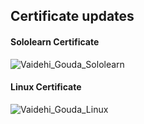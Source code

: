 ## Certificate updates
#### Sololearn Certificate
![Vaidehi_Gouda_Sololearn](https://user-images.githubusercontent.com/47116049/152685972-ecc6f65f-fe6a-47ac-89ad-af1ce479de79.jpg)

#### Linux Certificate
![Vaidehi_Gouda_Linux](https://user-images.githubusercontent.com/47116049/152686041-5cfa9bf6-6c60-448d-bad2-b1b4428955fc.JPG)
